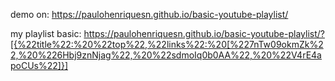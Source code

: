 demo on: https://paulohenriquesn.github.io/basic-youtube-playlist/

my playlist basic: https://paulohenriquesn.github.io/basic-youtube-playlist/?[{%22title%22:%20%22top%22,%22links%22:%20[%227nTw09okmZk%22,%20%226Hbj9znNjag%22,%20%22sdmoIq0b0AA%22,%20%22V4rE4apoCUs%22]}]
